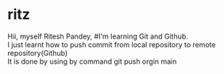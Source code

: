 # ritz
Hii, myself Ritesh Pandey,
#I'm learning Git and Github.
<br>
I just learnt how to push commit from local repository to remote repository(Github)
<br>
It is done by using by command git push orgin main
